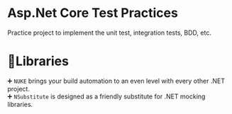# Asp.Net Core Test Practices

Practice project to implement the unit test, integration tests, BDD, etc.

# :ledger:Libraries
:heavy_plus_sign: `NUKE` brings your build automation to an even level with every other .NET project. <br />
:heavy_plus_sign: `NSubstitute` is designed as a friendly substitute for .NET mocking libraries. <br />

